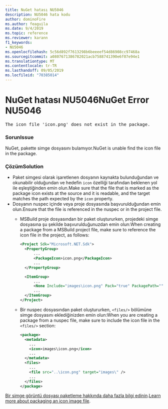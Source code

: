 ```yaml
---
title: NuGet hatası NU5046
description: NU5046 hata kodu
author: dominoFire
ms.author: feaguila
ms.date: 9/4/2019
ms.topic: reference
ms.reviewer: karann
f1_keywords:
- NU5046
ms.openlocfilehash: 5c56d892f7613298b6beeeef54d86908cc97468a
ms.sourcegitcommit: a0807671386782021acb7588741390e6f07e94e1
ms.translationtype: MT
ms.contentlocale: tr-TR
ms.lasthandoff: 09/05/2019
ms.locfileid: "70385014"
---
```

# <a name="nuget-error-nu5046"></a><span data-ttu-id="ea5b3-103">NuGet hatası NU5046</span><span class="sxs-lookup"><span data-stu-id="ea5b3-103">NuGet Error NU5046</span></span>

<pre>The icon file 'icon.png' does not exist in the package.</pre>


### <a name="issue"></a><span data-ttu-id="ea5b3-104">Sorun</span><span class="sxs-lookup"><span data-stu-id="ea5b3-104">Issue</span></span>

<span data-ttu-id="ea5b3-105">NuGet, pakette simge dosyasını bulamıyor.</span><span class="sxs-lookup"><span data-stu-id="ea5b3-105">NuGet is unable find the icon file in the package.</span></span>


### <a name="solution"></a><span data-ttu-id="ea5b3-106">Çözüm</span><span class="sxs-lookup"><span data-stu-id="ea5b3-106">Solution</span></span>

- <span data-ttu-id="ea5b3-107">Paket simgesi olarak işaretlenen dosyanın kaynakta bulunduğundan ve okunabilir olduğundan ve hedefin `icon` özelliği tarafından beklenen yol ile eşleştiğinden emin olun.</span><span class="sxs-lookup"><span data-stu-id="ea5b3-107">Make sure that the file that is marked as the package icon exists at the source and it is readable, and the target matches the path expected by the `icon` property.</span></span>
- <span data-ttu-id="ea5b3-108">Dosyanın nuspec içinde veya proje dosyasında başvurulduğundan emin olun.</span><span class="sxs-lookup"><span data-stu-id="ea5b3-108">Ensure that the file is referenced in the nuspec or in the project file.</span></span>
  * <span data-ttu-id="ea5b3-109">MSBuild proje dosyasından bir paket oluştururken, projedeki simge dosyasına şu şekilde başvurulduğunuzdan emin olun:</span><span class="sxs-lookup"><span data-stu-id="ea5b3-109">When creating a package from a MSBuild project file, make sure to reference the icon file in the project, as follows:</span></span>

    ```xml
    <Project Sdk="Microsoft.NET.Sdk">
      <PropertyGroup>
          ...
          <PackageIcon>icon.png</PackageIcon>
          ...
      </PropertyGroup>

      <ItemGroup>
          ...
          <None Include="images\icon.png" Pack="true" PackagePath=""/>
          ...
      </ItemGroup>
    </Project>
    ```

  * <span data-ttu-id="ea5b3-110">Bir nuspec dosyasından paket oluştururken, `<files/>` bölümüne simge dosyasını eklediğinizden emin olun:</span><span class="sxs-lookup"><span data-stu-id="ea5b3-110">When you are creating a package from a nuspec file, make sure to include the icon file in the `<files/>` section:</span></span>

    ```xml
    <package>
      <metadata>
        ...
        <icon>images\icon.png</icon>
        ...
      </metadata>
      <files>
        ...
        <file src="..\icon.png" target="images\" />
        ...
      </files>
    </package>
    ```

<span data-ttu-id="ea5b3-111">[Bir simge görüntü dosyası paketleme hakkında daha fazla bilgi edinin](../msbuild-targets.md#packing-an-icon-image-file).</span><span class="sxs-lookup"><span data-stu-id="ea5b3-111">[Learn more about packaging an icon image file](../msbuild-targets.md#packing-an-icon-image-file).</span></span>
